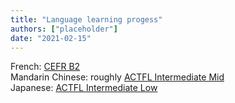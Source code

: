 ```yaml
---
title: "Language learning progess"
authors: ["placeholder"]
date: "2021-02-15"
---
```


French: [CEFR B2](https://en.wikipedia.org/wiki/Common_European_Framework_of_Reference_for_Languages)\
Mandarin Chinese: roughly [ACTFL Intermediate Mid](https://www.actfl.org/resources/actfl-proficiency-guidelines-2012)\
Japanese: [ACTFL Intermediate Low](https://www.actfl.org/resources/actfl-proficiency-guidelines-2012)